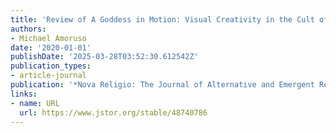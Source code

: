 ```yaml
---
title: 'Review of A Goddess in Motion: Visual Creativity in the Cult of María Lionza'
authors:
- Michael Amoruso
date: '2020-01-01'
publishDate: '2025-03-28T03:52:30.612542Z'
publication_types:
- article-journal
publication: '*Nova Religio: The Journal of Alternative and Emergent Religions*'
links:
- name: URL
  url: https://www.jstor.org/stable/48740786
---
```

